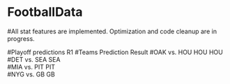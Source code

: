 # FootballData
#All stat features are implemented.
Optimization and code cleanup are in progress.

#Playoff predictions R1
#Teams          Prediction     Result
#OAK vs. HOU    HOU            HOU
#DET vs. SEA    SEA           
#MIA vs. PIT    PIT       
#NYG vs. GB     GB
